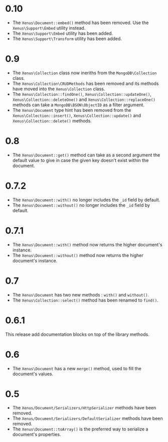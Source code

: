 # 0.10

- The `Xenus\Document::embed()` method has been removed. Use the `Xenus\Support\Embed` utility instead.
- The `Xenus\Support\Embed` utility has been added.
- The `Xenus\Support\Transform` utility has been added.

# 0.9

- The `Xenus\Collection` class now ineriths from the `MongoDB\Collection` class.
- The `Xenus\Collection\CRUDMethods` has been removed and its methods have moved into the `Xenus\Collection` class.
- The `Xenus\Collection::findOne()`, `Xenus\Collection::updateOne()`, `Xenus\Collection::deleteOne()` and `Xenus\Collection::replaceOne()` methods can take a `MongoDB\BSON\ObjectID` as a filter argument.
- The `Xenus\Document` type hint has been removed from the  `Xenus\Collection::insert()`, `Xenus\Collection::update()` and `Xenus\Collection::delete()` methods.

# 0.8

- The `Xenus\Document::get()` method can take as a second argument the default value to give in case the given key doesn't exist within the document.

# 0.7.2

- The `Xenus\Document::with()` no longer includes the `_id` field by default.
- The `Xenus\Document::without()` no longer includes the `_id` field by default.

# 0.7.1

- The `Xenus\Document::with()` method now returns the higher document's instance.
- The `Xenus\Document::without()` method now returns the higher document's instance.

# 0.7

- The `Xenus\Document` has two new methods : `with()` and `without()`.
- The `Xenus\Collection::select()` method has been renamed to `find()`.

# 0.6.1

This release add documentation blocks on top of the library methods.

# 0.6

- The `Xenus\Document` has a new `merge()` method, used to fill the document's values.

# 0.5

- The `Xenus/Document/Serializers/HttpSerializer` methods have been removed.
- The `Xenus/Document/Serializers/DefaultSerializer` methods have been removed.
- The `Xenus\Document::toArray()` is the preferred way to serialize a document's properties.
